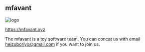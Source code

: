 ## mfavant

![logo](https://avatars.githubusercontent.com/u/108108024?s=200&v=4)

https://mfavant.xyz

The mfavant is a toy software team. You can concat us with email heizuboriyo@gmail.com if you want to join us.
